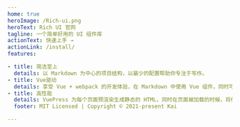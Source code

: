 ```yaml
---
home: true 
heroImage: /Rich-ui.png 
heroText: Rich UI 官网 
tagline: 一个简单好用的 UI 组件库 
actionText: 快速上手 → 
actionLink: /install/
features:

- title: 简洁至上 
  details: 以 Markdown 为中心的项目结构，以最少的配置帮助你专注于写作。
- title: Vue驱动 
  details: 享受 Vue + webpack 的开发体验，在 Markdown 中使用 Vue 组件，同时可以使用 Vue 来开发自定义主题。
- title: 高性能 
  details: VuePress 为每个页面预渲染生成静态的 HTML，同时在页面被加载的时候，将作为 SPA 运行。 
  footer: MIT Licensed | Copyright © 2021-present Kai 

---
```

